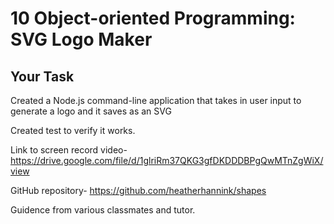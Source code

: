 # 10 Object-oriented Programming: SVG Logo Maker

## Your Task

Created a Node.js command-line application that takes in user input to generate a logo and it saves as an SVG

Created test to verify it works. 

Link to screen record video-
https://drive.google.com/file/d/1glriRm37QKG3gfDKDDDBPgQwMTnZgWiX/view

GitHub repository-
https://github.com/heatherhannink/shapes


Guidence from various classmates and tutor. 
